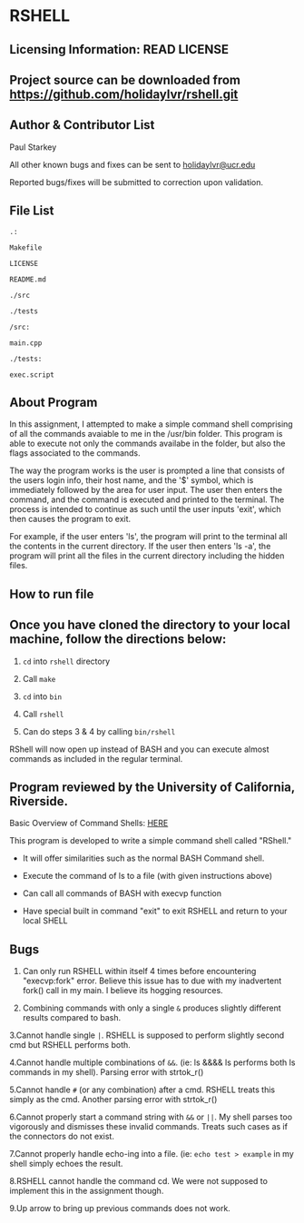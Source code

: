RSHELL
==========

Licensing Information: READ LICENSE
---
Project source can be downloaded from https://github.com/holidaylvr/rshell.git
----

Author & Contributor List
-----------
Paul Starkey

All other known bugs and fixes can be sent to holidaylvr@ucr.edu

Reported bugs/fixes will be submitted to correction upon validation.

File List
---------
```
.:

Makefile

LICENSE

README.md

./src

./tests
```
```
/src:

main.cpp

```
```
./tests:

exec.script
```

About Program
-------------
In this assignment, I attempted to make a simple command shell comprising of all the commands avaiable to me in the /usr/bin folder. This program is able to execute not only the commands availabe in the folder, but also the flags associated to the commands.

The way the program works is the user is prompted a line that consists of the users login info, their host name, and the '$' symbol, which is immediately followed by the area for user input. The user then enters the command, and the command is executed and printed to the terminal. The process is intended to continue as such until the user inputs 'exit', which then causes the program to exit.

For example, if the user enters 'ls', the program will print to the terminal all the contents in the current directory. If the user then enters 'ls -a', the program will print all the files in the current directory including the hidden files.


How to run file
---------------
Once you have cloned the directory to your local machine, follow the directions below:
--------------------------------------------------------------------------------------
1. `cd` into `rshell` directory

2. Call `make`

3. `cd` into `bin`

4. Call `rshell`

5. Can do steps 3 & 4 by calling `bin/rshell`

RShell will now open up instead of BASH and you can execute almost commands as included in the regular terminal.


Program reviewed by the University of California, Riverside.
------------------------------------------------------------
Basic Overview of Command Shells: [HERE](http://linuxgazette.net/111/ramankutty.html)

This program is developed to write a simple command shell called "RShell."

- It will offer similarities such as the normal BASH Command shell.

- Execute the command of ls to a file (with given instructions above)

- Can call all commands of BASH with execvp function

- Have special built in command "exit" to exit RSHELL and return to your local SHELL


Bugs
---
1. Can only run RSHELL within itself 4 times before encountering "execvp:fork" error. Believe this issue has to due with my inadvertent fork() call in my main. I believe its hogging resources. 

2. Combining commands with only a single `&` produces slightly different results compared to bash.

3.Cannot handle single `|`. RSHELL is supposed to perform slightly second cmd but RSHELL performs both.

4.Cannot handle multiple combinations of `&&`. (ie: ls &&&& ls performs both ls commands in my shell). Parsing error with strtok_r()

5.Cannot handle `#` (or any combination) after a cmd. RSHELL treats this simply as the cmd. Another parsing error with strtok_r()

6.Cannot properly start a command string with `&&` or `||`. My shell parses too vigorously and dismisses these invalid commands. Treats such cases as if the connectors do not exist.

7.Cannot properly handle echo-ing into a file. (ie: `echo test > example` in my shell simply echoes the result.

8.RSHELL cannot handle the command cd. We were not supposed to implement this in the assignment though.

9.Up arrow to bring up previous commands does not work. 

 
